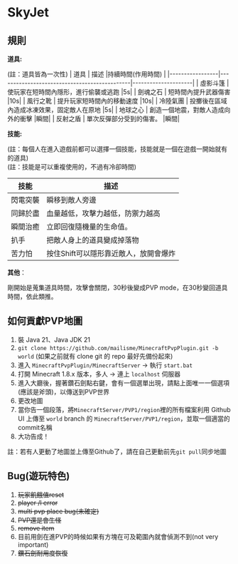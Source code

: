  # SkyJet

## 規則
**道具:**

(註：道具皆為一次性)
| 道具           | 描述                                           |持續時間(作用時間)    |
|-----------------|----------------------------------------------|---------------------|
| 虛影斗篷         | 使玩家在短時間內隱形，進行偷襲或逃跑                               |5s|
| 劍魂之石         | 短時間內提升武器傷害                                             |10s|
| 風行之靴         | 提升玩家短時間內的移動速度                                       |10s|
| 冷陸氣團         | 投擲後在區域內造成冰凍效果，固定敵人在原地                          |5s|
| 地球之心         | 創造一個地震，對敵人造成向外的衝擊                               |瞬間|
| 反射之盾         | 單次反彈部分受到的傷害。                                        |瞬間|

**技能:**

(註：每個人在進入遊戲前都可以選擇一個技能，技能就是一個在遊戲一開始就有的道具)  
(註：技能是可以重複使用的，不過有冷卻時間)

| 技能           | 描述                                                                                       |
|----------------|-------------------------------------------------------------------------------------------|
| 閃電突襲          | 瞬移到敵人旁邊                                                 |
| 同歸於盡          | 血量越低，攻擊力越低，防禦力越高                                                           |
| 瞬間治癒          | 立即回復隨機量的生命值。|
| 扒手              | 把敵人身上的道具變成掉落物                                         |
| 苦力怕             |按住Shift可以隱形靠近敵人，放開會爆炸                                                         |

**其他**：

剛開始是蒐集道具時間，攻擊會關閉，30秒後變成PVP mode，在30秒變回道具時間，依此類推。

## 如何貢獻PVP地圖

1. 裝 Java 21、Java JDK 21
2. `git clone https://github.com/mailisme/MinecraftPvpPlugin.git -b world` (如果之前就有 clone git 的 repo 最好先備份起來)
3. 進入 `MinecraftPvpPlugin/MinecraftServer` -> 執行 `start.bat`
4. 打開 Minecraft 1.8.x 版本，多人 -> 連上 `localhost` 伺服器
5. 進入大廳後，握著鑽石劍點右鍵，會有一個選單出現，請點上面唯一一個選項(應該是斧頭)，以傳送到PVP世界
6. 更改地圖
7. 當你告一個段落，將`MinecraftServer/PVP1/region`裡的所有檔案利用 Github UI 上傳至 `world` branch 的 `MinecraftServer/PVP1/region`，並取一個適當的commit名稱
9. 大功告成！
     
註：若有人更動了地圖並上傳至Github了，請在自己更動前先`git pull`同步地圖

## Bug(遊玩特色)
1. ~~玩家飢餓值reset~~
2. ~~player /l error~~
3. ~~multi pvp place bug(未確定)~~
4. ~~PVP還是會生怪~~
5. ~~remove item~~
6. 目前用劍在進PVP的時候如果有方塊在可及範圍內就會偵測不到(not very important)
7. ~~鑽石劍耐用度恢復~~

